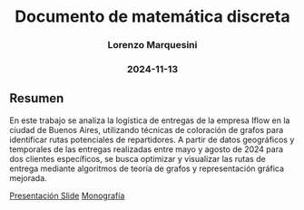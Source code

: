 <center>
<h1>Documento de matemática discreta</h1>
<h3>Lorenzo Marquesini</h3>
<h3>2024-11-13</h3>
</center>

## Resumen
En este trabajo se analiza la logística de entregas de la empresa Iflow en la ciudad de Buenos Aires, utilizando técnicas de coloración de grafos para identificar rutas potenciales de repartidores. A partir de datos geográficos y temporales de las entregas realizadas entre mayo y agosto de 2024 para dos clientes específicos, se busca optimizar y visualizar las rutas de entrega mediante algoritmos de teoría de grafos y representación gráfica mejorada.

<a href="https://docs.google.com/presentation/d/12jPNVcX-c06xaWoLB2TsDPOnVQnxThAojn4eo6Z84CQ/edit?usp=sharing">Presentación Slide</a>
<a href="https://docs.google.com/document/d/1DYeg_6jVhQW0Y6YJE5Yh5sBfYlcjrfltb1eRL8e3j3g/edit?usp=sharing">Monografía</a>